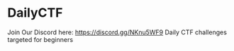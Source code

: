 # DailyCTF
Join Our Discord here: https://discord.gg/NKnu5WF9
Daily CTF challenges targeted for beginners
